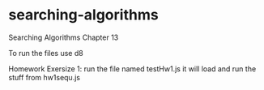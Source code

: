 # searching-algorithms
Searching Algorithms Chapter 13


To run the files use d8

Homework Exersize 1:
run the file named testHw1.js it will load and run the stuff from hw1sequ.js
